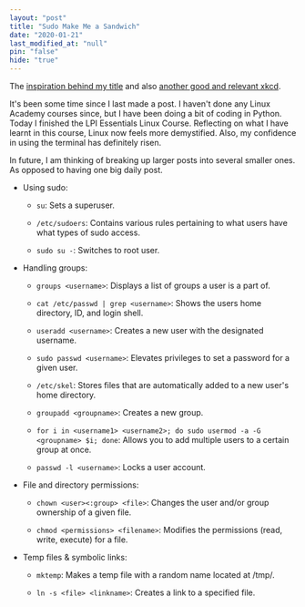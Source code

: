 ```yaml
---
layout: "post"
title: "Sudo Make Me a Sandwich"
date: "2020-01-21"
last_modified_at: "null"
pin: "false"
hide: "true"
---
```


The [inspiration behind my title](https://xkcd.com/149/) and
also [another good and relevant xkcd](https://xkcd.com/838/).

It's been some time since I last made a post. I haven't done any Linux Academy
courses since, but I have been doing a bit of coding in Python. Today I finished
the LPI Essentials Linux Course. Reflecting on what I have learnt in this
course, Linux now feels more demystified. Also, my confidence in using the
terminal has definitely risen.

In future, I am thinking of breaking up larger posts into several smaller ones.
As opposed to having one big daily post.

- Using sudo:

  - `su`: Sets a superuser.

  - `/etc/sudoers`: Contains various rules pertaining to what users have what
    types of sudo access.

  - `sudo su -`: Switches to root user.

- Handling groups:

  - `groups <username>`: Displays a list of groups a user is a part of.

  - `cat /etc/passwd | grep <username>`: Shows the users home directory, ID,
    and login shell.

  - `useradd <username>`: Creates a new user with the designated username.

  - `sudo passwd <username>`: Elevates privileges to set a password for a
    given user.

  - `/etc/skel`: Stores files that are automatically added to a new user's
    home directory.

  - `groupadd <groupname>`: Creates a new group.

  - `for i in <username1> <username2>; do sudo usermod -a -G <groupname> $i; done`:
    Allows you to add multiple users to a certain group at once.

  - `passwd -l <username>`: Locks a user account.

- File and directory permissions:

  - `chown <user><:group> <file>`: Changes the user and/or group ownership of
    a given file.

  - `chmod <permissions> <filename>`: Modifies the permissions (read, write,
    execute) for a file.

- Temp files & symbolic links:

  - `mktemp`: Makes a temp file with a random name located at /tmp/.

  - `ln -s <file> <linkname>`: Creates a link to a specified file.
